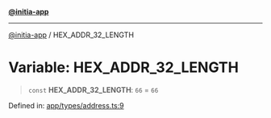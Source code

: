[**@initia-app**](../types.md)

***

[@initia-app](../types.md) / HEX\_ADDR\_32\_LENGTH

# Variable: HEX\_ADDR\_32\_LENGTH

> `const` **HEX\_ADDR\_32\_LENGTH**: `66` = `66`

Defined in: [app/types/address.ts:9](https://github.com/hanwong/app-v2/blob/087f9ea496ced31d9a3b187baa11cd5456705527/app/types/address.ts#L9)
